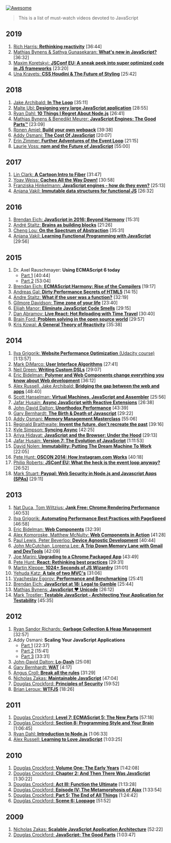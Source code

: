 [![Awesome](https://cdn.rawgit.com/sindresorhus/awesome/d7305f38d29fed78fa85652e3a63e154dd8e8829/media/badge.svg)](https://github.com/sindresorhus/awesome)
> This is a list of must-watch videos devoted to JavaScript 

## 2019
1. [Rich Harris: **Rethinking reactivity**](https://www.youtube.com/watch?v=AdNJ3fydeao) [36:44]
1. [Mathias Bynens & Sathya Gunasekaran: **What's new in JavaScript?**](https://www.youtube.com/watch?v=c0oy0vQKEZE) [36:32]
1. [Maxim Koretskyi: **JSConf EU: A sneak peek into super optimized code in JS frameworks**](https://www.youtube.com/watch?v=_VHNTC67NR8) [23:20]
1. [Una Kravets: **CSS Houdini & The Future of Styling**](https://www.youtube.com/watch?v=GhRE3rML9t4) [25:42]

## 2018
1. [Jake Archibald: **In The Loop**](https://www.youtube.com/watch?v=cCOL7MC4Pl0) [35:11]
1. [Malte Ubl: **Designing very large JavaScript application**](https://www.youtube.com/watch?v=ZZmUwXEiPm4) [28:55]
1. [Ryan Dahl: **10 Things I Regret About Node.js**](https://www.youtube.com/watch?v=M3BM9TB-8yA) [26:41]
1. [Mathias Bynens & Benedikt Meurer: **JavaScript Engines: The Good Parts™**](https://www.youtube.com/watch?v=5nmpokoRaZI) [23:09]
1. [Ronen Amiel: **Build your own webpack**](https://www.youtube.com/watch?v=Gc9-7PBqOC8) [39:38]
1. [Addy Osmani: **The Cost Of JavaScript**](https://www.youtube.com/watch?v=63I-mEuSvGA) [20:07]
1. [Erin Zimmer: **Further Adventures of the Event Loop**](https://www.youtube.com/watch?v=u1kqx6AenYw) [21:15]
1. [Laurie Voss: **npm and the Future of JavaScript**](https://www.youtube.com/watch?v=Qa4dxW-Qi2s) [55:00]

## 2017
1. [Lin Clark: **A Cartoon Intro to Fiber**](https://www.youtube.com/watch?v=ZCuYPiUIONs) [31:47]
1. [Yoav Weiss: **Caches All the Way Down!**](https://www.youtube.com/watch?v=WFI-Yi9Fb7Y) [30:58]
1. [Franziska Hinkelmann: **JavaScript engines - how do they even?**](https://www.youtube.com/watch?v=p-iiEDtpy6I) [25:13]
1. [Anjana Vakil: **Immutable data structures for functional JS**](https://www.youtube.com/watch?v=Wo0qiGPSV-s) [26:32]

## 2016
1. [Brendan Eich: **JavaScript in 2016: Beyond Harmony**](https://www.oreilly.com/ideas/brendan-eich-javascript-fluent-2016) [15:31]
1. [André Staltz: **Brains as building blocks**](https://www.youtube.com/watch?v=1ToJ7cxb1R8) [21:26]
1. [Cheng Lou: **On the Spectrum of Abstraction**](https://www.youtube.com/watch?v=mVVNJKv9esE) [35:31]
1. [Anjana Vakil: **Learning Functional Programming with JavaScript**](https://www.youtube.com/watch?v=e-5obm1G_FY) [29:56]

## 2015 
1. Dr. Axel Rauschmayer: **Using ECMAScript 6 today** 
	* [Part 1](https://www.youtube.com/watch?v=Fg3bEZIcnUw) [40:44]
	* [Part 2](https://www.youtube.com/watch?v=Vhhq1WpzsnM) [53:04]
1. [Brendan Eich: **ECMAScript Harmony: Rise of the Compilers**](https://www.youtube.com/watch?v=PlmsweSNhTw) [19:17] 
1. [Andreas Gal: **Dirty Performance Secrets of HTML5**](https://www.youtube.com/watch?v=t8x40JXUeWA) [14:15]
1. [Andre Staltz: **What if the user was a function?**](https://www.youtube.com/watch?v=1zj7M1LnJV4) [32:19]
1. [Gilmore Davidson: **Time zone of your life**](https://www.youtube.com/watch?v=2BdFg5JT9lg) [23:40]
1. [Elijah Manor: **Eliminate JavaScript Code Smells**](https://www.youtube.com/watch?v=JVlfj7mQZPo) [29:15]
1. [Dan Abramov: **Live React: Hot Reloading with Time Travel**](https://www.youtube.com/watch?v=xsSnOQynTHs) [30:40]
1. [Brain Ford: **Problem solving in the open source world**](https://www.youtube.com/watch?v=9iIRZrxK1vA) [29:57]
1. [Kris Kowal: **A General Theory of Reactivity**](https://www.youtube.com/watch?v=2p51PE1MZ8U) [35:38]


## 2014
1. [Ilya Grigorik: **Website Performance Optimization** (Udacity course)](https://www.udacity.com/course/ud884) [1:13:57]
1. [Mark DiMarco: **User Interface Algorithms**](https://www.youtube.com/watch?v=90NsjKvz9Ns&index=2&list=PL37ZVnwpeshFXOP2lqCUykYPXYNsK_fgN) [27:41]
1. [Neil Green: **Writing Custom DSLs**](https://www.youtube.com/watch?v=lm4jEcnWeKI&index=11&list=PL37ZVnwpeshFXOP2lqCUykYPXYNsK_fgN) [29:07]
1. [Eric Bidelman: **Polymer and Web Components change everything you know about Web development**](https://www.youtube.com/watch?v=8OJ7ih8EE7s) [36:12]
1. [Alex Russell, Jake Archibald: **Bridging the gap between the web and apps**](https://www.youtube.com/watch?v=_yy0CDLnhMA)  [48:40]
1. [Scott Hanselman: **Virtual Machines, JavaScript and Assembler**](https://www.youtube.com/watch?v=UzyoT4DziQ4) [25:56]
1. [Jafar Husain: **Async JavaScript with Reactive Extensions**](https://www.youtube.com/watch?v=XRYN2xt11Ek) [26:38]
1. [John-David Dalton: **Unorthodox Performance**](https://www.youtube.com/watch?v=NthmeLEhDDM) [43:39]
1. [Gary Bernhardt: **The Birth & Death of Javascript**](https://www.destroyallsoftware.com/talks/the-birth-and-death-of-javascript) [29:22]
1. [Addy Osmani: **Memory Management Masterclass**](https://www.youtube.com/watch?v=LaxbdIyBkL0) [55:06]
1. [Reginald Braithwaite: **Invent the future, don't recreate the past**](http://youtu.be/uYcAjr2J_rU) [39:16]
1. [Kyle Simpson: **Syncing Async**](https://www.youtube.com/watch?v=-wYw0bZZ38Y) [42:25] 
1. [Ariya Hidayat: **JavaScript and the Browser: Under the Hood**](https://www.youtube.com/watch?v=dibzLw4wPms) [29:13] 
1. [Jafar Husain: **Version 7: The Evolution of JavaScript**](https://www.youtube.com/watch?v=DqMFX91ToLw) [1:11:53]
1. [David Nolen: **Immutability: Putting The Dream Machine To Work**](https://www.youtube.com/watch?v=SiFwRtCnxv4) [22:05]
1. [Pete Hunt: **OSCON 2014: How Instagram.com Works**](https://www.youtube.com/watch?v=VkTCL6Nqm6Y) [40:18]
1. [Philip Roberts: **JSConf EU: What the heck is the event loop anyway?**](https://www.youtube.com/watch?v=8aGhZQkoFbQ) [26:52]
1. [Mark Stuart: **Paypal: Web Security in Node.js and Javascript Apps (SPAs)**](http://youtu.be/vE5kCqwoSUg) [29:11]

## 2013
1. [Nat Duca, Tom Wiltzius: **Jank Free: Chrome Rendering Performance**](https://www.youtube.com/watch?v=n8ep4leoN9A&feature=youtu.be) [40:53]
1. [Ilya Grigorik: **Automating Performance Best Practices with PageSpeed**](https://www.youtube.com/watch?v=uR5urTx8S4E&feature=youtu.be) [46:58]
1. [Eric Bidelman: **Web Components**](https://www.youtube.com/watch?v=fqULJBBEVQE&feature=youtu.be) [32:39]
1. [Alex Komoroske, Matthew McNulty: **Web Components in Action**](https://www.youtube.com/watch?v=0g0oOOT86NY&feature=youtu.be) [41:28]
1. [Paul Lewis, Peter Beverloo: **Device Agnostic Development**](https://www.youtube.com/watch?v=055ekKZk7mc&feature=youtu.be)  [40:44]
1. [John McCutchan, Loreena Lee: **A Trip Down Memory Lane with Gmail and DevTools**](https://www.youtube.com/watch?v=x9Jlu_h_Lyw&feature=youtu.be) [42:09]
1. [Joe Marini: **Upgrading to a Chrome Packaged App**](https://www.youtube.com/watch?v=e0W2szZ2qhg&feature=youtu.be) [43:49]
1. [Pete Hunt: **React: Rethinking best practices**](https://www.youtube.com/watch?v=x7cQ3mrcKaY) [29:31]
1. [Martin Kleppe: **1024+ Seconds of JS Wizardry**](https://www.youtube.com/watch?v=RTxtiLp1C8Y) [31:01]
1. [Yehuda Katz: **A tale of two MVC's**](https://www.youtube.com/watch?v=s1dhXamEAKQ) [31:06]
1. [Vyacheslav Egorov: **Performance and Benchmarking**](https://www.youtube.com/watch?v=65-RbBwZQdU) [25:41]
1. [Brendan Eich: **JavaScript at 18: Legal to Gamble**](https://www.youtube.com/watch?v=qrf9ONmtXbM) [25:44]
1. [Mathias Bynens: **JavaScript ♥ Unicode**](https://vimeo.com/76597193) [26:12]
1. [Mark Trostler: **Testable JavaScript - Architecting Your Application for Testability**](https://www.youtube.com/watch?v=JjqKQ8ezwKQ) [45:35]

## 2012
1. [Ryan Sandor Richards: **Garbage Collection & Heap Management**](http://vimeo.com/45140516) [32:57]
1. Addy Osmani: **Scaling Your JavaScript Applications**
	* [Part 1](https://youtu.be/2g8AceFb0is) [22:37]
	* [Part 2](https://youtu.be/AlJdI6yNo4U) [15:41]
	* [Part 3](https://youtu.be/LZK-ObWu_5I) [33:31]
1. [John-David Dalton: **Lo-Dash**](https://www.youtube.com/watch?v=dpPy4f_SeEk) [25:08]
1. [Gary Bernhardt: **WAT**](https://www.destroyallsoftware.com/talks/wat) [4:17]
1. [Angus Croll: **Break all the rules**](https://www.youtube.com/watch?v=MFtijdklZDo) [31:29]
1. [Nicholas Zakas: **Maintainable JavaScript**](https://www.youtube.com/watch?v=c-kav7Tf834) [47:04]
1. [Douglas Crockford: **Principles of Security**](https://www.youtube.com/watch?v=ZVCPZTTlhiM) [59:52]
1. [Brian Leroux: **WTFJS**](https://www.youtube.com/watch?v=et8xNAc2ic8) [18:26]

## 2011
1. [Douglas Crockford: **Level 7: ECMAScript 5: The New Parts**](https://www.youtube.com/watch?v=UTEqr0IlFKY) [57:18]
1. [Douglas Crockford: **Section 8: Programming Style and Your Brain**](https://www.youtube.com/watch?v=taaEzHI9xyY) [1:06:45]
1. [Ryan Dahl: **Introduction to Node.js**](https://www.youtube.com/watch?v=jo_B4LTHi3I) [1:06:33]
1. [Alex Russell: **Learning to Love JavaScript**](https://www.youtube.com/watch?v=seX7jYI96GE) [1:03:25]

## 2010
1. [Douglas Crockford: **Volume One: The Early Years**](https://www.youtube.com/watch?v=JxAXlJEmNMg) [1:42:08]
1. [Douglas Crockford: **Chapter 2: And Then There Was JavaScript**](https://www.youtube.com/watch?v=RO1Wnu-xKoY) [1:30:22]
1. [Douglas Crockford: **Act III: Function the Ultimate**](https://www.youtube.com/watch?v=ya4UHuXNygM) [1:13:28]
1. [Douglas Crockford: **Episode IV: The Metamorphosis of Ajax**](https://www.youtube.com/watch?v=Fv9qT9joc0M) [1:33:54]
1. [Douglas Crockford: **Part 5: The End of All Things**](https://www.youtube.com/watch?v=47Ceot8yqeI) [1:24:42]
1. [Douglas Crockford: **Scene 6: Loopage**](https://www.youtube.com/watch?v=QgwSUtYSUqA) [51:52]

## 2009
1. [Nicholas Zakas: **Scalable JavaScript Application Architecture**](https://www.youtube.com/watch?v=vXjVFPosQHw) [52:22]
2. [Douglas Crockford: **JavaScript: The Good Parts**](https://www.youtube.com/watch?v=hQVTIJBZook) [1:03:47]
